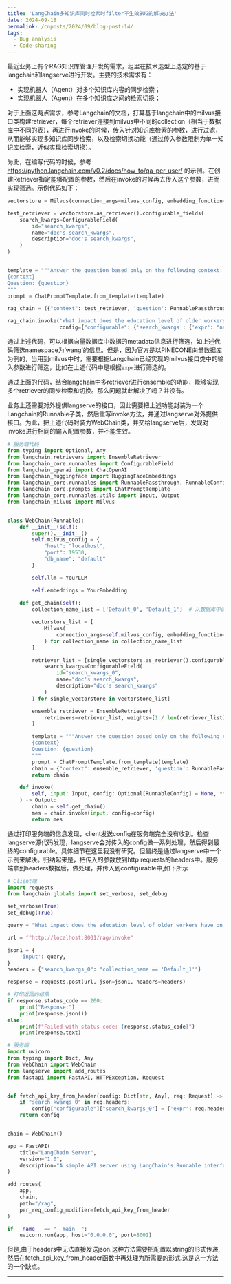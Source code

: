 ```yaml
---
title: 'LangChain多知识库同时检索时filter不生效BUG的解决办法'
date: 2024-09-18
permalink: /cnposts/2024/09/blog-post-14/
tags:
  - Bug analysis
  - Code-sharing
---
```



最近业务上有个RAG知识库管理开发的需求，组里在技术选型上选定的基于langchain和langserve进行开发。主要的技术需求有：
+ 实现机器人（Agent）对多个知识库内容的同步检索；
+ 实现机器人（Agent）在多个知识库之间的检索切换；

对于上面这两点需求，参考Langchain的文档，打算基于langchain中的milvus接口类构建retriever，每个retriever连接到milvus中不同的collection（相当于数据库中不同的表），再进行invoke的时候，传入针对知识库检索的参数，进行过滤，从而能够实现多知识库同步检索，以及检索切换功能（通过传入参数限制为单一知识库检索，近似实现检索切换）。

为此，在编写代码的时候，参考 https://python.langchain.com/v0.2/docs/how_to/qa_per_user/ 的示例。在创建Retriever指定能够配置的参数，然后在invoke的时候再去传入这个参数，进而实现筛选。示例代码如下：

```python
vectorstore = Milvus(connection_args=milvus_config, embedding_function=embedding_model, collection_name='default')

test_retriever = vectorstore.as_retriever().configurable_fields(
    search_kwargs=ConfigurableField(
        id="search_kwargs",
        name="doc's search_kwargs",
        description="doc's search_kwargs",
    )
)


template = """Answer the question based only on the following context:
{context}
Question: {question}
"""
prompt = ChatPromptTemplate.from_template(template)

rag_chain = ({"context": test_retriever, 'question': RunnablePassthrough()} | prompt | llm)

rag_chain.invoke('What impact does the education level of older workers have on the labor market?',
                 config={"configurable": {'search_kwargs': {'expr': "namespace == 'wang'"}}})
```

通过上述代码，可以根据向量数据库中数据的metadata信息进行筛选，如上述代码筛选namespace为’wang‘的信息。但是，因为官方是以PINECONE向量数据库为例的，当用到milvus中时，需要根据Langchain已经实现的milvus接口类中的输入参数进行筛选，比如在上述代码中是根据`expr`进行筛选的。

通过上面的代码，结合langchain中多retriever进行ensemble的功能，能够实现多个retriever的同步检索和切换。那么问题就此解决了吗？并没有。

业务上还需要对外提供langserve的接口，因此需要把上述功能封装为一个Langchain的Runnable子类，然后重写invoke方法，并通过langserve对外提供接口。为此，把上述代码封装为WebChain类，并交给langserve后，发现对invoke进行相同的输入配置参数，并不能生效。

```python
# 服务端代码
from typing import Optional, Any
from langchain.retrievers import EnsembleRetriever
from langchain_core.runnables import ConfigurableField
from langchain_openai import ChatOpenAI
from langchain_huggingface import HuggingFaceEmbeddings
from langchain_core.runnables import RunnablePassthrough, RunnableConfig, Runnable, RunnableMap
from langchain_core.prompts import ChatPromptTemplate
from langchain_core.runnables.utils import Input, Output
from langchain_milvus import Milvus


class WebChain(Runnable):
    def __init__(self):
        super().__init__()
        self.milvus_config = {
            "host": "localhost",
            "port": 19530,
            "db_name": "default"
        }

        self.llm = YourLLM

        self.embeddings = YourEmbedding
        
    def get_chain(self):
        collection_name_list = ['Default_0', 'Default_1']  # 从数据库中读取配置

        vectorstore_list = [
            Milvus(
                connection_args=self.milvus_config, embedding_function=self.embeddings, collection_name=collection_name
            ) for collection_name in collection_name_list
        ]

        retriever_list = [single_vectorstore.as_retriever().configurable_fields(
            search_kwargs=ConfigurableField(
                id="search_kwargs_0",
                name="doc's search_kwargs",
                description="doc's search_kwargs"
            )
        ) for single_vectorstore in vectorstore_list]

        ensemble_retriever = EnsembleRetriever(
            retrievers=retriever_list, weights=[1 / len(retriever_list) for _ in range(len(retriever_list))]
        )

        template = """Answer the question based only on the following context:
        {context}
        Question: {question}
        """
        prompt = ChatPromptTemplate.from_template(template)
        chain = {"context": ensemble_retriever, 'question': RunnablePassthrough()} | prompt | self.llm
        return chain

    def invoke(
        self, input: Input, config: Optional[RunnableConfig] = None, **kwargs: Any
    ) -> Output:
        chain = self.get_chain()
        mes = chain.invoke(input, config=config)
        return mes
```

通过打印服务端的信息发现，client发送config在服务端完全没有收到。检查langserve源代码发现，langserve会对传入的config做一系列处理，然后得到最终的configurable。具体细节在这里我没有研究。但最终是通过langserve中一个示例来解决。归纳起来是，把传入的参数放到http requests的headers中。服务端拿到headers数据后，做处理，并传入到configurable中,如下所示

```python
# Client端
import requests
from langchain.globals import set_verbose, set_debug

set_verbose(True)
set_debug(True)

query = "What impact does the education level of older workers have on the labor market?"

url = f"http://localhost:8001/rag/invoke"

json1 = {
    'input': query,
}
headers = {"search_kwargs_0": "collection_name == 'Default_1'"}

response = requests.post(url, json=json1, headers=headers)

# 打印返回的结果
if response.status_code == 200:
    print("Response:")
    print(response.json())
else:
    print(f"Failed with status code: {response.status_code}")
    print(response.text)

# 服务端
import uvicorn
from typing import Dict, Any
from WebChain import WebChain
from langserve import add_routes
from fastapi import FastAPI, HTTPException, Request


def fetch_api_key_from_header(config: Dict[str, Any], req: Request) -> Dict[str, Any]:
    if "search_kwargs_0" in req.headers:
        config["configurable"]["search_kwargs_0"] = {'expr': req.headers["search_kwargs_0"]}
    return config


chain = WebChain()

app = FastAPI(
    title="LangChain Server",
    version="1.0",
    description="A simple API server using LangChain's Runnable interfaces",
)

add_routes(
    app,
    chain,
    path="/rag",
    per_req_config_modifier=fetch_api_key_from_header
)

if __name__ == "__main__":
    uvicorn.run(app, host="0.0.0.0", port=8001)
```

但是,由于headers中无法直接发送json.这种方法需要把配置以string的形式传递,然后在fetch_api_key_from_header函数中再处理为所需要的形式.这是这一方法的一个缺点。

------
